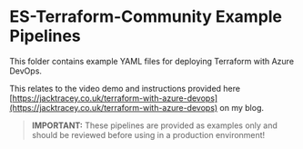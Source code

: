 # ES-Terraform-Community Example Pipelines

This folder contains example YAML files for deploying Terraform with Azure DevOps.

This relates to the video demo and instructions provided here [https://jacktracey.co.uk/terraform-with-azure-devops](https://jacktracey.co.uk/terraform-with-azure-devops) on my blog.

> **IMPORTANT:** These pipelines are provided as examples only and should be reviewed before using in a production environment!